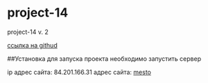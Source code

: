 # project-14
project-14 v. 2

[ссылка на githud](https://github.com/antonmakhnachev/project-12)



##Установка
для запуска проекта необходимо запустить сервер <mongod>

ip адрес сайта: 84.201.166.31
адрес сайта: [mesto](www.mesto.gq)




